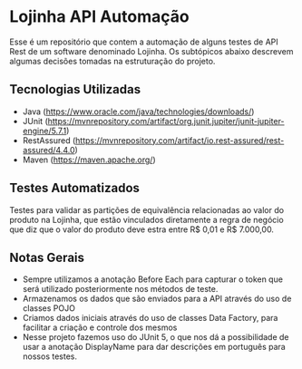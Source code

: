 # Lojinha API Automação
Esse é um repositório que contem a automação de alguns testes de API Rest de um software denominado Lojinha. Os subtópicos abaixo descrevem algumas decisões tomadas na estruturação do projeto.

## Tecnologias Utilizadas

- Java
  (https://www.oracle.com/java/technologies/downloads/)
- JUnit
  (https://mvnrepository.com/artifact/org.junit.jupiter/junit-jupiter-engine/5.7.1)
- RestAssured
  (https://mvnrepository.com/artifact/io.rest-assured/rest-assured/4.4.0)
- Maven
  (https://maven.apache.org/)

## Testes Automatizados
Testes para validar as partições de equivalência relacionadas ao valor do produto na Lojinha, que estão vinculados diretamente a regra de negócio que diz que o valor do produto deve estra entre R$ 0,01 e R$ 7.000,00.

## Notas Gerais

- Sempre utilizamos a anotação Before Each para capturar o token que será utilizado posteriormente nos métodos de teste.
- Armazenamos os dados que são enviados para a API através do uso de classes POJO
- Criamos dados iniciais através do uso de classes Data Factory, para facilitar a criação e controle dos mesmos
- Nesse projeto fazemos uso do JUnit 5, o que nos dá a possibilidade de usar a anotação DisplayName para dar descrições em português para nossos testes. 
 
